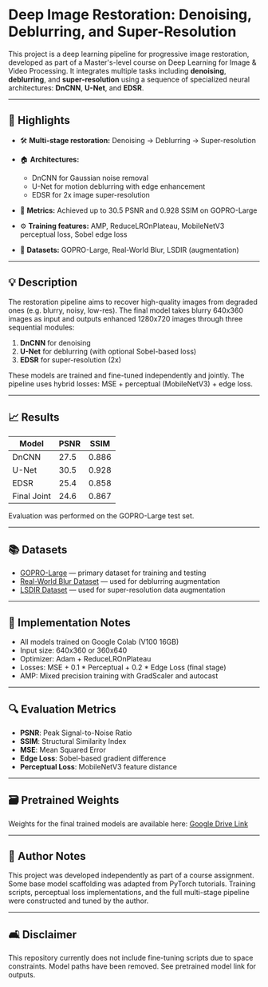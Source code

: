 # Deep Image Restoration: Denoising, Deblurring, and Super-Resolution

This project is a deep learning pipeline for progressive image restoration, developed as part of a Master's-level course on Deep Learning for Image & Video Processing. It integrates multiple tasks including **denoising**, **deblurring**, and **super-resolution** using a sequence of specialized neural architectures: **DnCNN**, **U-Net**, and **EDSR**.

---

## 🚀 Highlights

* 🛠️ **Multi-stage restoration:** Denoising → Deblurring → Super-resolution
* 🏠 **Architectures:**

  * DnCNN for Gaussian noise removal
  * U-Net for motion deblurring with edge enhancement
  * EDSR for 2x image super-resolution
* 🔢 **Metrics:** Achieved up to 30.5 PSNR and 0.928 SSIM on GOPRO-Large
* ⚙️ **Training features:** AMP, ReduceLROnPlateau, MobileNetV3 perceptual loss, Sobel edge loss
* 📃 **Datasets:** GOPRO-Large, Real-World Blur, LSDIR (augmentation)

---

## 💡 Description

The restoration pipeline aims to recover high-quality images from degraded ones (e.g. blurry, noisy, low-res). The final model takes blurry 640x360 images as input and outputs enhanced 1280x720 images through three sequential modules:

1. **DnCNN** for denoising
2. **U-Net** for deblurring (with optional Sobel-based loss)
3. **EDSR** for super-resolution (2x)

These models are trained and fine-tuned independently and jointly. The pipeline uses hybrid losses: MSE + perceptual (MobileNetV3) + edge loss.

---

## 📈 Results

| Model       | PSNR | SSIM  |
| ----------- | ---- | ----- |
| DnCNN       | 27.5 | 0.886 |
| U-Net       | 30.5 | 0.928 |
| EDSR        | 25.4 | 0.858 |
| Final Joint | 24.6 | 0.867 |

Evaluation was performed on the GOPRO-Large test set.

---

## 📚 Datasets

* [GOPRO-Large](https://seungjunnah.github.io/Datasets/gopro) — primary dataset for training and testing
* [Real-World Blur Dataset](http://cg.postech.ac.kr/research/realblur/) — used for deblurring augmentation
* [LSDIR Dataset](https://data.vision.ee.ethz.ch/yawli/) — used for super-resolution data augmentation

---

## 🤖 Implementation Notes

* All models trained on Google Colab (V100 16GB)
* Input size: 640x360 or 360x640
* Optimizer: Adam + ReduceLROnPlateau
* Losses: MSE + 0.1 \* Perceptual + 0.2 \* Edge Loss (final stage)
* AMP: Mixed precision training with GradScaler and autocast

---

## 🔍 Evaluation Metrics

* **PSNR**: Peak Signal-to-Noise Ratio
* **SSIM**: Structural Similarity Index
* **MSE**: Mean Squared Error
* **Edge Loss**: Sobel-based gradient difference
* **Perceptual Loss**: MobileNetV3 feature distance

---

## 🗃️ Pretrained Weights

Weights for the final trained models are available here:
[Google Drive Link](https://drive.google.com/drive/folders/17U7pkEUPILrAtDx19CdSUyG8EUrN6e1c?usp=sharing)

---

## 👤 Author Notes

This project was developed independently as part of a course assignment. Some base model scaffolding was adapted from PyTorch tutorials. Training scripts, perceptual loss implementations, and the full multi-stage pipeline were constructed and tuned by the author.

---

## 🛋️ Disclaimer

This repository currently does not include fine-tuning scripts due to space constraints. Model paths have been removed. See pretrained model link for outputs.
